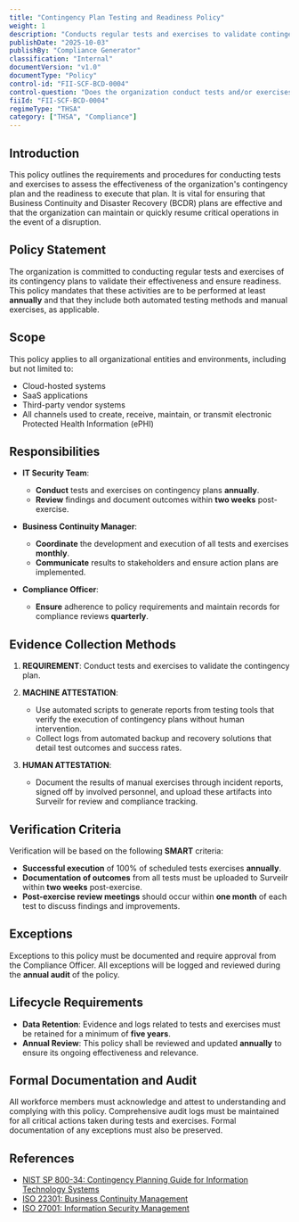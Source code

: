 ```yaml
---
title: "Contingency Plan Testing and Readiness Policy"
weight: 1
description: "Conducts regular tests and exercises to validate contingency plans, ensuring organizational readiness for maintaining critical operations during disruptions."
publishDate: "2025-10-03"
publishBy: "Compliance Generator"
classification: "Internal"
documentVersion: "v1.0"
documentType: "Policy"
control-id: "FII-SCF-BCD-0004"
control-question: "Does the organization conduct tests and/or exercises to determine the contingency plan's effectiveness and the organization’s readiness to execute the plan?"
fiiId: "FII-SCF-BCD-0004"
regimeType: "THSA"
category: ["THSA", "Compliance"]
---
```


## Introduction

This policy outlines the requirements and procedures for conducting tests and exercises to assess the effectiveness of the organization's contingency plan and the readiness to execute that plan. It is vital for ensuring that Business Continuity and Disaster Recovery (BCDR) plans are effective and that the organization can maintain or quickly resume critical operations in the event of a disruption.

## Policy Statement

The organization is committed to conducting regular tests and exercises of its contingency plans to validate their effectiveness and ensure readiness. This policy mandates that these activities are to be performed at least **annually** and that they include both automated testing methods and manual exercises, as applicable.

## Scope

This policy applies to all organizational entities and environments, including but not limited to:

- Cloud-hosted systems
- SaaS applications
- Third-party vendor systems
- All channels used to create, receive, maintain, or transmit electronic Protected Health Information (ePHI)

## Responsibilities

- **IT Security Team**: 
  - **Conduct** tests and exercises on contingency plans **annually**.
  - **Review** findings and document outcomes within **two weeks** post-exercise.

- **Business Continuity Manager**: 
  - **Coordinate** the development and execution of all tests and exercises **monthly**.
  - **Communicate** results to stakeholders and ensure action plans are implemented.

- **Compliance Officer**: 
  - **Ensure** adherence to policy requirements and maintain records for compliance reviews **quarterly**.

## Evidence Collection Methods

1. **REQUIREMENT**: Conduct tests and exercises to validate the contingency plan.
   
2. **MACHINE ATTESTATION**: 
   - Use automated scripts to generate reports from testing tools that verify the execution of contingency plans without human intervention.
   - Collect logs from automated backup and recovery solutions that detail test outcomes and success rates.

3. **HUMAN ATTESTATION**: 
   - Document the results of manual exercises through incident reports, signed off by involved personnel, and upload these artifacts into Surveilr for review and compliance tracking.

## Verification Criteria

Verification will be based on the following **SMART** criteria:

- **Successful execution** of 100% of scheduled tests exercises **annually**.
- **Documentation of outcomes** from all tests must be uploaded to Surveilr within **two weeks** post-exercise.
- **Post-exercise review meetings** should occur within **one month** of each test to discuss findings and improvements.

## Exceptions

Exceptions to this policy must be documented and require approval from the Compliance Officer. All exceptions will be logged and reviewed during the **annual audit** of the policy.

## Lifecycle Requirements

- **Data Retention**: Evidence and logs related to tests and exercises must be retained for a minimum of **five years**.
- **Annual Review**: This policy shall be reviewed and updated **annually** to ensure its ongoing effectiveness and relevance.

## Formal Documentation and Audit

All workforce members must acknowledge and attest to understanding and complying with this policy. Comprehensive audit logs must be maintained for all critical actions taken during tests and exercises. Formal documentation of any exceptions must also be preserved.

## References

- [NIST SP 800-34: Contingency Planning Guide for Information Technology Systems](https://csrc.nist.gov/publications/detail/sp/800-34/rev-1/final)
- [ISO 22301: Business Continuity Management](https://www.iso.org/iso-22301-business-continuity-management.html)
- [ISO 27001: Information Security Management](https://www.iso.org/isoiec-27001-information-security.html)
